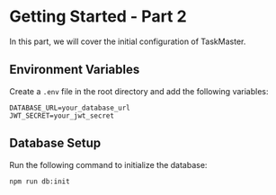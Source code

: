 # Getting Started - Part 2

In this part, we will cover the initial configuration of TaskMaster.

## Environment Variables

Create a `.env` file in the root directory and add the following variables:

```env
DATABASE_URL=your_database_url
JWT_SECRET=your_jwt_secret
```

## Database Setup
Run the following command to initialize the database:
```bash
npm run db:init
```
